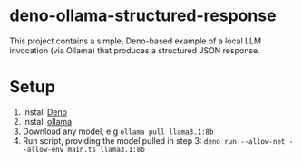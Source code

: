 # deno-ollama-structured-response

This project contains a simple, Deno-based example of a local LLM invocation
(via Ollama) that produces a structured JSON response.

# Setup

1. Install [Deno](https://deno.com)
2. Install [ollama](https://ollama.com/)
3. Download any model, e.g `ollama pull llama3.1:8b`
4. Run script, providing the model pulled in step 3: `deno run --allow-net --allow-env main.ts llama3.1:8b`
